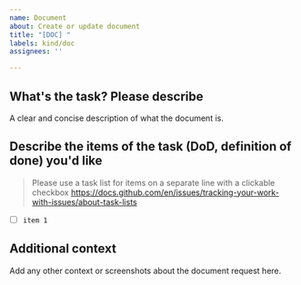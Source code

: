 ```yaml
---
name: Document
about: Create or update document
title: "[DOC] "
labels: kind/doc
assignees: ''

---
```


## What's the task? Please describe

A clear and concise description of what the document is.

## Describe the items of the task (DoD, definition of done) you'd like
> Please use a task list for items on a separate line with a clickable checkbox https://docs.github.com/en/issues/tracking-your-work-with-issues/about-task-lists

- [ ] `item 1`

## Additional context

Add any other context or screenshots about the document request here.
